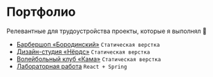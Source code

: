 # Портфолио
Релевантные для трудоустройства проекты, которые я выполнял :briefcase:

- [Барбершоп «Бородинский»](https://github.com/slamach/htmlacademy-barbershop) `Статическая верстка`
- [Дизайн-студия «Нёрдс»](https://github.com/slamach/htmlacademy-nerds) `Статическая верстка`
- [Волейбольный клуб «Кама»](https://github.com/slamach/volleyball-website) `Статическая верстка`
- [Лабораторная работа](https://github.com/slamach/web-labs/tree/main/web-lab4) `React + Spring`
